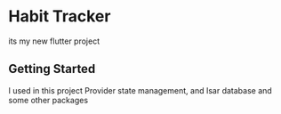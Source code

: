 # Habit Tracker

its my new flutter project 

## Getting Started
I used in this project Provider state management, and Isar database 
and some other packages
